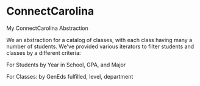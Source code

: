 # ConnectCarolina
My ConnectCarolina Abstraction

We an abstraction for a catalog of classes, with each class having many a number of students. We've provided various iterators to filter students and classes by a different criteria:

For Students by Year in School, GPA, and Major
  
For Classes: by GenEds fulfilled, level, department
  
  
